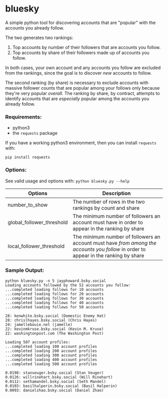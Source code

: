 # bluesky
A simple python tool for discovering accounts that are "popular" with the accounts you already follow.

The two generates two rankings:
1. Top accounts by number of their followers that are accounts you follow.
2. Top accounts by share of their followers made up of accounts you follow.

In both cases, your own account and any accounts you follow are excluded from the rankings, since the goal is to discover *new* accounts to follow.

The second ranking (by share) is necessary to exclude accounts with massive follower counts that are popular among your follows only because they're very popular *overall*.  The ranking by share, by contract, attempts to identify accounts that are *especially* popular among the accounts you already follow.

### Requirements:

* python3
* the `requests` package

If you have a working python3 environment, then you can install `requests` with:

`pip install requests`

### Options:

See valid usage and options with:
`python bluesky.py --help`

| Options | Description |
|---------|-------------|
|number_to_show|The number of rows in the two rankings by count and share|
|global_follower_threshold|The minimum number of followers an account must have in order to appear in the ranking by share|
|local_follower_threshold|The minimum number of followers an account must have *from among the accounts you follow* in order to appear in the ranking by share|

### Sample Output:

```
python bluesky.py -n 5 jayphoward.bsky.social
Loading accounts followed by the 52 accounts you follow:
...completed loading follows for 10 accounts
...completed loading follows for 20 accounts
...completed loading follows for 30 accounts
...completed loading follows for 40 accounts
...completed loading follows for 50 accounts

28: kenwhite.bsky.social (Domestic Enemy Hat)
28: chrislhayes.bsky.social (Chris Hayes)
24: jamellebouie.net (jamelle)
22: kevinmkruse.bsky.social (Kevin M. Kruse)
22: washingtonpost.com (The Washington Post)

Loading 507 account profiles:
...completed loading 100 account profiles
...completed loading 200 account profiles
...completed loading 300 account profiles
...completed loading 400 account profiles
...completed loading 500 account profiles

0.0198: stanveuger.bsky.social (Stan Veuger)
0.0126: willrinehart.bsky.social (Will Rinehart)
0.0112: sethamandel.bsky.social (Seth Mandel)
0.0103: basilhalperin.bsky.social (Basil Halperin)
0.0093: danielzhao.bsky.social (Daniel Zhao)
```